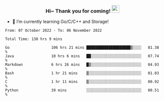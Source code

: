 <h3 align="center">
    Hi~ Thank you for coming!
    <img src="https://media.giphy.com/media/hvRJCLFzcasrR4ia7z/giphy.gif" width="25px">
</h3>

<!--
**pineapple-man/pineapple-man** is a ✨ _special_ ✨ repository because its `README.md` (this file) appears on your GitHub profile.

Here are some ideas to get you started:
- 🔭 I’m currently working on ...
- 🤔 I’m looking for help with ...
- 💬 Ask me about ...
- 📫 How to reach me: ...
- 😄 Pronouns: ...
- ⚡ Fun fact: 
- 👯 I’m looking to collaborate on kubernetes
-->
- 🌱 I’m currently learning Go/C/C++ and Storage!

<!--START_SECTION:waka-->

```text
From: 07 October 2022 - To: 06 November 2022

Total Time: 130 hrs 9 mins

Go                   106 hrs 21 mins ████████████████████▒░░░░   81.38 %
Java                 10 hrs 6 mins   ██░░░░░░░░░░░░░░░░░░░░░░░   07.74 %
Markdown             6 hrs 26 mins   █▒░░░░░░░░░░░░░░░░░░░░░░░   04.93 %
Bash                 1 hr 21 mins    ▒░░░░░░░░░░░░░░░░░░░░░░░░   01.03 %
C                    1 hr 11 mins    ▒░░░░░░░░░░░░░░░░░░░░░░░░   00.92 %
Python               39 mins         ░░░░░░░░░░░░░░░░░░░░░░░░░   00.51 %
```

<!--END_SECTION:waka-->
